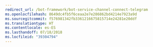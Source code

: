 ```yaml
---
redirect_url: /bot-framework/bot-service-channel-connect-telegram
ms.openlocfilehash: 8649dc4fb5f6ceaa2e7e286862bd4214e7923a9d
ms.sourcegitcommit: f576981342fb3361216675815714e24281e20ddf
ms.translationtype: HT
ms.contentlocale: es-ES
ms.lasthandoff: 07/18/2018
ms.locfileid: "39304794"
---
```

